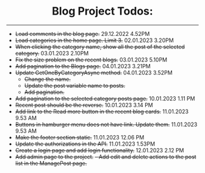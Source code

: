 <div align="center">

 # Blog Project Todos:

</div>

---
- ~~Load comments in the blog page.~~ 29.12.2022 4.52PM
- ~~Load categories in the home page. Limit 3.~~ 02.01.2023 3.20PM
- ~~When clicking the category name, show all the post of the selected category.~~ 03.01.2023 2.10PM
- ~~Fix the size problem on the recent blogs.~~ 03.01.2023 5.10PM
- ~~Add pagination to the Blogs page.~~ 04.01.2023 3.21PM
- ~~Update GetOneByCategoryAsync method.~~ 04.01.2023 3.52PM
    - ~~Change the name.~~
    - ~~Update the post variable name to posts.~~
    - ~~Add pagination.~~
- ~~Add pagination to the selected category posts page.~~ 10.01.2023 1.11 PM
- ~~Recent post should be the reverse.~~ 10.01.2023 3.14 PM
- ~~Add link to the Read more button in the recent blog cards.~~ 11.01.2023 9.53 AM
- ~~Buttons in hamburger menu does not have link. Update them.~~ 11.01.2023 9.53 AM
- ~~Make the footer section static.~~ 11.01.2023 12.06 PM
- ~~Update the authorizations in the API.~~ 11.01.2023 1.53PM
- ~~Create a login page and add login functionality.~~ 12.01.2023 2.12 PM
- ~~Add admin page to the project.~~
    ~~- Add edit and delete actions to the post list in the ManagePost page.~~